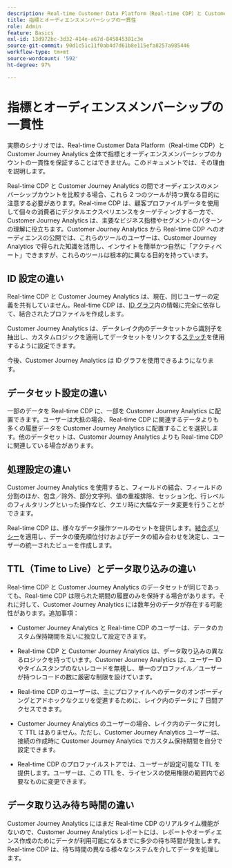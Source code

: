 ```yaml
---
description: Real-time Customer Data Platform（Real-time CDP）と Customer Journey Analytics の間の指標とオーディエンスメンバーシップのカウントの一貫性に影響する要因について説明します。
title: 指標とオーディエンスメンバーシップの一貫性
role: Admin
feature: Basics
exl-id: 13d972bc-3d32-414e-a67d-845845381c3e
source-git-commit: 90d1c51c11f0ab4d7d61b8e115efa8257a985446
workflow-type: tm+mt
source-wordcount: '592'
ht-degree: 97%

---
```



# 指標とオーディエンスメンバーシップの一貫性

実際のシナリオでは、Real-time Customer Data Platform（Real-time CDP）と Customer Journey Analytics 全体で指標とオーディエンスメンバーシップのカウントの一貫性を保証することはできません。このドキュメントでは、その理由を説明します。

Real-time CDP と Customer Journey Analytics の間でオーディエンスのメンバーシップカウントを比較する場合、これら 2 つのツールが持つ異なる目的に注意する必要があります。Real-time CDP は、顧客プロファイルデータを使用して個々の消費者にデジタルエクスペリエンスをターゲティングする一方で、Customer Journey Analytics は、主要なビジネス指標やセグメントのパターンの理解に役立ちます。Customer Journey Analytics から Real-time CDP へのオーディエンスの公開では、これらのツールのユーザーは、Customer Journey Analytics で得られた知識を活用し、インサイトを簡単かつ自然に「アクティベート」できますが、これらのツールは根本的に異なる目的を持っています。

## ID 設定の違い

Real-time CDP と Customer Journey Analytics は、現在、同じユーザーの定義を共有していません。Real-time CDP は、[ID グラフ](https://experienceleague.adobe.com/docs/platform-learn/tutorials/identities/understanding-identity-and-identity-graphs.html?lang=ja)内の情報に完全に依存して、結合されたプロファイルを作成します。

Customer Journey Analytics は、データレイク内のデータセットから識別子を抽出し、カスタムロジックを適用してデータセットをリンクする[ステッチ](../stitching/overview.md)を使用するように設定できます。

今後、Customer Journey Analytics は ID グラフを使用できるようになります。

## データセット設定の違い

一部のデータを Real-time CDP に、一部を Customer Journey Analytics に配置できます。ユーザーは大抵の場合、Real-time CDP に関連するデータよりも多くの履歴データを Customer Journey Analytics に配置することを選択します。他のデータセットは、Customer Journey Analytics よりも Real-time CDP に関連している場合があります。

## 処理設定の違い

Customer Journey Analytics を使用すると、フィールドの結合、フィールドの分割のほか、包含／除外、部分文字列、値の重複排除、セッション化、行レベルのフィルタリングといった操作など、クエリ時に大幅なデータ変更を行うことができます。

Real-time CDP は、様々なデータ操作ツールのセットを提供します。[結合ポリシー](https://experienceleague.adobe.com/docs/experience-platform/profile/merge-policies/overview.html?lang=ja)を適用し、データの優先順位付けおよびデータの組み合わせを決定し、ユーザーの統一されたビューを作成します。

## TTL（Time to Live）とデータ取り込みの違い

Real-time CDP と Customer Journey Analytics のデータセットが同じであっても、Real-time CDP は限られた期間の履歴のみを保持する場合があります。それに対して、Customer Journey Analytics には数年分のデータが存在する可能性があります。追加事項：

* Customer Journey Analytics と Real-time CDP のユーザーは、データのカスタム保持期間を互いに独立して設定できます。

* Real-time CDP と Customer Journey Analytics は、データ取り込みの異なるロジックを持っています。Customer Journey Analytics は、ユーザー ID やタイムスタンプのないレコードを無視し、単一のプロファイル／ユーザーが持つレコードの数に厳密な制限を設けています。

* Real-time CDP のユーザーは、主にプロファイルへのデータのオンボーディングとアドホックなクエリを促進するために、レイク内のデータに 7 日間アクセスできます。

* Customer Journey Analytics のユーザーの場合、レイク内のデータに対して TTL はありません。ただし、Customer Journey Analytics ユーザーは、接続の作成時に Customer Journey Analytics でカスタム保持期間を自分で設定できます。

* Real-time CDP のプロファイルストアでは、ユーザーが設定可能な TTL を提供します。ユーザーは、この TTL を、ライセンスの使用権限の範囲内で必要なものに変更できます。

## データ取り込み待ち時間の違い

Customer Journey Analytics にはまだ Real-time CDP のリアルタイム機能がないので、Customer Journey Analytics レポートには、レポートやオーディエンス作成のためにデータが利用可能になるまでに多少の待ち時間が発生します。Real-time CDP は、待ち時間の異なる様々なシステムを介してデータを処理します。
